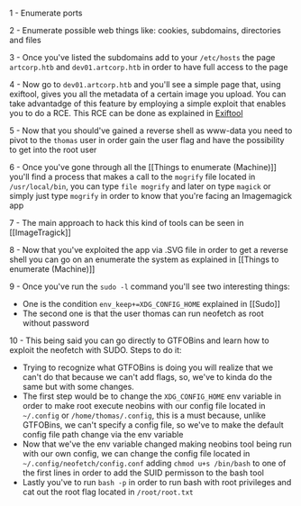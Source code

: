 1 - Enumerate ports

2 - Enumerate possible web things like: cookies, subdomains, directories and files

3 - Once you've listed the subdomains add to your `/etc/hosts` the page `artcorp.htb` and `dev01.artcorp.htb` in order to have full access to the page

4 - Now go to `dev01.artcorp.htb` and you'll see a simple page that, using exiftool, gives you all the metadata of a certain image you upload. You can take advantadge of this feature by employing a simple exploit that enables you to do a RCE. This RCE can be done as explained in [Exiftool](</General Info/Tools/Exiftool>)

5 - Now that you should've gained a reverse shell as www-data you need to pivot to the `thomas` user in order gain the user flag and have the possibility to get into the root user

6 - Once you've gone through all the [[Things to enumerate (Machine)]] you'll find a process that makes a call to the `mogrify` file located in `/usr/local/bin`, you can type `file mogrify` and later on type `magick` or simply just type `mogrify` in order to know that you're facing an Imagemagick app

7 - The main approach to hack this kind of tools can be seen in [[ImageTragick]]

8 - Now that you've exploited the app via .SVG file in order to get a reverse shell you can go on an enumerate the system as explained in [[Things to enumerate (Machine)]]

9 - Once you've run the `sudo -l` command you'll see two interesting things:
- One is the condition `env_keep+=XDG_CONFIG_HOME` explained in [[Sudo]]
- The second one is that the user thomas can run neofetch as root without password

10 - This being said you can go directly to GTFOBins and learn how to exploit the neofetch with SUDO. Steps to do it:
- Trying to recognize what GTFOBins is doing you will realize that we can't do that because we can't add flags, so, we've to kinda do the same but with some changes.
- The first step would be to change the `XDG_CONFIG_HOME` env variable in order to make root execute neobins with our config file located in `~/.config` or `/home/thomas/.config`, this is a must because, unlike GTFOBins, we can't specify a config file, so we've to make the default config file path change via the env variable
- Now that we've the env variable changed making neobins tool being run with our own config, we can change the config file located in `~/.config/neofetch/config.conf` adding `chmod u+s /bin/bash` to one of the first lines in order to add the SUID permisson to the bash tool
- Lastly you've to run `bash -p` in order to run bash with root privileges and cat out the root flag located in `/root/root.txt`